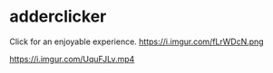 # adderclicker
Click for an enjoyable experience. https://i.imgur.com/fLrWDcN.png 

https://i.imgur.com/UquFJLv.mp4
